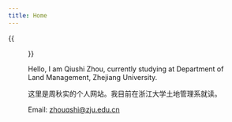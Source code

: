 ```yaml
---
title: Home
---
```


{{<figure src="image/IMG_20190420_121731.jpg" caption="Interlaken, Switzerland. Photo by myself in April 2019 . ">}}

Hello, I am Qiushi Zhou, currently studying at Department of Land Management, Zhejiang University.

这里是周秋实的个人网站。我目前在浙江大学土地管理系就读。

Email: zhouqshi@zju.edu.cn